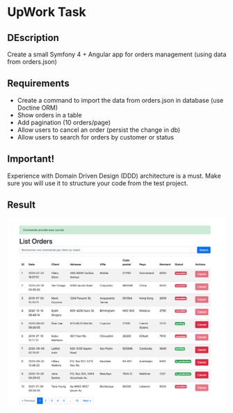 # UpWork Task

## DEscription 
Create a small Symfony 4 + Angular app for orders management (using data from orders.json)

## Requirements
- Create a command to import the data from orders.json in database (use Doctine ORM)
- Show orders in a table
- Add pagination (10 orders/page)
- Allow users to cancel an order (persist the change in db)
- Allow users to search for orders by customer or status

## Important!
Experience with Domain Driven Design (DDD) architecture is a must.
Make sure you will use it to structure your code from the test project.


## Result

![Image of the result](fig.png)